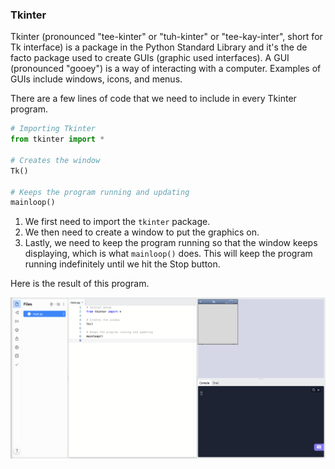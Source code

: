 ### Tkinter

Tkinter (pronounced "tee-kinter" or "tuh-kinter" or "tee-kay-inter", short for Tk interface) is a package in the Python Standard Library and it's the de facto package used to create GUIs (graphic used interfaces). A GUI (pronounced "gooey") is a way of interacting with a computer. Examples of GUIs include windows, icons, and menus.

There are a few lines of code that we need to include in every Tkinter program.

```python
# Importing Tkinter
from tkinter import *

# Creates the window
Tk()

# Keeps the program running and updating
mainloop()
```

1. We first need to import the `tkinter` package.
2. We then need to create a window to put the graphics on.
3. Lastly, we need to keep the program running so that the window keeps displaying, which is what `mainloop()` does. This will keep the program running indefinitely until we hit the Stop button.

Here is the result of this program.

![](../Images/TK_Basics.png)
